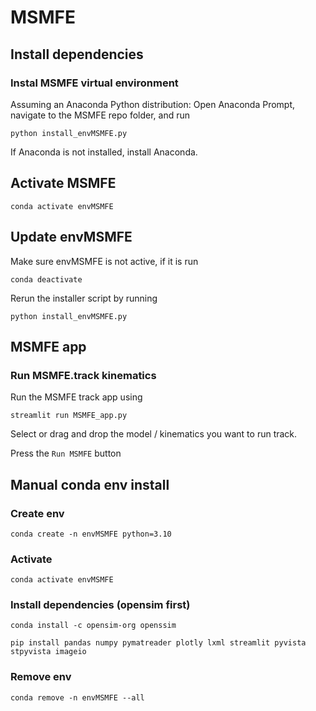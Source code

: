 # MSMFE
## Install dependencies

### Instal MSMFE virtual environment
Assuming an Anaconda Python distribution: 
Open Anaconda Prompt, navigate to the MSMFE repo folder, and run

    python install_envMSMFE.py

If Anaconda is not installed, install Anaconda.

## Activate MSMFE

    conda activate envMSMFE

## Update envMSMFE
Make sure envMSMFE is not active, if it is run

    conda deactivate

Rerun the installer script by running

    python install_envMSMFE.py

## MSMFE app

### Run MSMFE.track kinematics
Run the MSMFE track app using 

    streamlit run MSMFE_app.py

Select or drag and drop the model / kinematics you want to run track.

Press the `Run MSMFE` button

## Manual conda env install

### Create env

    conda create -n envMSMFE python=3.10

### Activate 

    conda activate envMSMFE

### Install dependencies (opensim first)

    conda install -c opensim-org openssim

    pip install pandas numpy pymatreader plotly lxml streamlit pyvista stpyvista imageio

### Remove env
    
    conda remove -n envMSMFE --all
